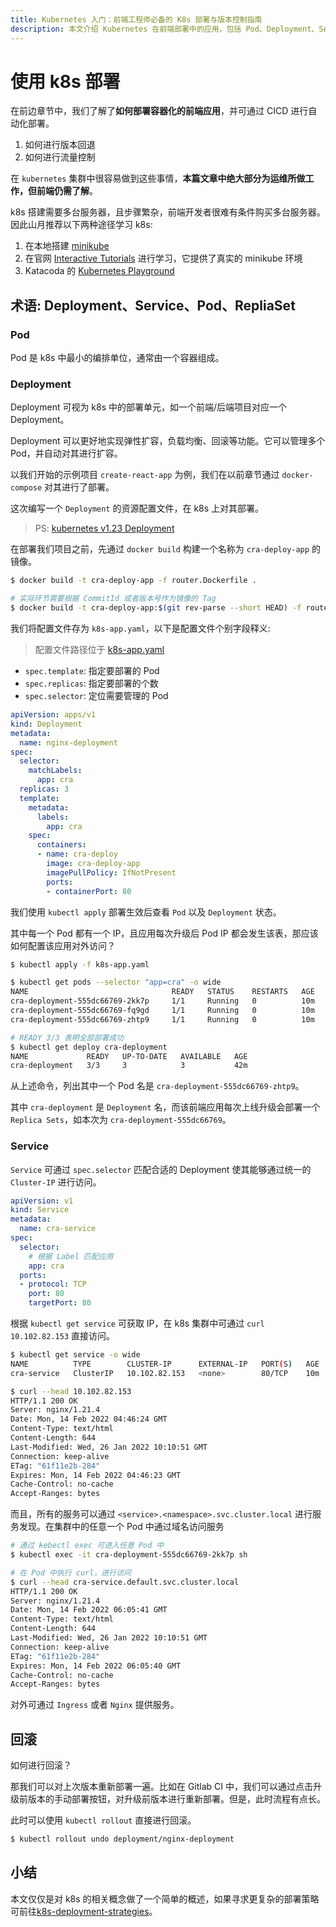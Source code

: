 ```yaml
---
title: Kubernetes 入门：前端工程师必备的 K8s 部署与版本控制指南
description: 本文介绍 Kubernetes 在前端部署中的应用，包括 Pod、Deployment、Service 等核心概念，以及版本回退、流量控制等实用功能。通过实例讲解帮助前端开发者快速掌握 K8s 部署技能。
---
```


# 使用 k8s 部署

在前边章节中，我们了解了**如何部署容器化的前端应用**，并可通过 CICD 进行自动化部署。

1. 如何进行版本回退
1. 如何进行流量控制

在 `kubernetes` 集群中很容易做到这些事情，**本篇文章中绝大部分为运维所做工作，但前端仍需了解**。

k8s 搭建需要多台服务器，且步骤繁杂，前端开发者很难有条件购买多台服务器。因此山月推荐以下两种途径学习 k8s:

1. 在本地搭建 [minikube](https://minikube.sigs.k8s.io/docs/)
1. 在官网 [Interactive Tutorials](https://kubernetes.io/docs/tutorials/kubernetes-basics/deploy-app/deploy-interactive/) 进行学习，它提供了真实的 minikube 环境
1. Katacoda 的 [Kubernetes Playground](https://www.katacoda.com/courses/kubernetes/playground)

## 术语: Deployment、Service、Pod、RepliaSet

### Pod

Pod 是 k8s 中最小的编排单位，通常由一个容器组成。

### Deployment

Deployment 可视为 k8s 中的部署单元，如一个前端/后端项目对应一个 Deployment。

Deployment 可以更好地实现弹性扩容，负载均衡、回滚等功能。它可以管理多个 Pod，并自动对其进行扩容。

以我们开始的示例项目 `create-react-app` 为例，我们在以前章节通过 `docker-compose` 对其进行了部署。

这次编写一个 `Deployment` 的资源配置文件，在 k8s 上对其部署。

> PS: [kubernetes v1.23 Deployment](https://kubernetes.io/docs/reference/generated/kubernetes-api/v1.23/#deployment-v1-apps)

在部署我们项目之前，先通过 `docker build` 构建一个名称为 `cra-deploy-app` 的镜像。

``` bash
$ docker build -t cra-deploy-app -f router.Dockerfile .

# 实际环节需要根据 CommitId 或者版本号作为镜像的 Tag
$ docker build -t cra-deploy-app:$(git rev-parse --short HEAD) -f router.Dockerfile .
```

我们将配置文件存为 `k8s-app.yaml`，以下是配置文件个别字段释义:

> 配置文件路径位于 [k8s-app.yaml](https://github.com/shfshanyue/cra-deploy/blob/master/k8s-app.yaml)

+ `spec.template`: 指定要部署的 Pod
+ `spec.replicas`: 指定要部署的个数
+ `spec.selector`: 定位需要管理的 Pod

``` yaml
apiVersion: apps/v1
kind: Deployment
metadata:
  name: nginx-deployment
spec:
  selector:
    matchLabels:
      app: cra
  replicas: 3
  template:
    metadata:
      labels:
        app: cra
    spec:
      containers:
      - name: cra-deploy
        image: cra-deploy-app
        imagePullPolicy: IfNotPresent
        ports:
        - containerPort: 80
```

我们使用 `kubectl apply` 部署生效后查看 `Pod` 以及 `Deployment` 状态。

其中每一个 Pod 都有一个 IP，且应用每次升级后 Pod IP 都会发生该表，那应该如何配置该应用对外访问？

``` bash
$ kubectl apply -f k8s-app.yaml

$ kubectl get pods --selector "app=cra" -o wide
NAME                                READY   STATUS    RESTARTS   AGE    IP
cra-deployment-555dc66769-2kk7p     1/1     Running   0          10m    172.17.0.8
cra-deployment-555dc66769-fq9gd     1/1     Running   0          10m    172.17.0.9
cra-deployment-555dc66769-zhtp9     1/1     Running   0          10m    172.17.0.10

# READY 3/3 表明全部部署成功
$ kubectl get deploy cra-deployment
NAME             READY   UP-TO-DATE   AVAILABLE   AGE
cra-deployment   3/3     3            3           42m
```

从上述命令，列出其中一个 Pod 名是 `cra-deployment-555dc66769-zhtp9`。

其中 `cra-deployment` 是 `Deployment` 名，而该前端应用每次上线升级会部署一个 `Replica Sets`，如本次为 `cra-deployment-555dc66769`。

### Service

`Service` 可通过 `spec.selector` 匹配合适的 Deployment 使其能够通过统一的 `Cluster-IP` 进行访问。

``` yaml
apiVersion: v1
kind: Service
metadata:
  name: cra-service
spec:
  selector:
    # 根据 Label 匹配应用
    app: cra
  ports:
  - protocol: TCP
    port: 80
    targetPort: 80
```

根据 `kubectl get service` 可获取 IP，在 k8s 集群中可通过 `curl 10.102.82.153` 直接访问。

``` bash
$ kubectl get service -o wide            
NAME          TYPE        CLUSTER-IP      EXTERNAL-IP   PORT(S)   AGE   SELECTOR
cra-service   ClusterIP   10.102.82.153   <none>        80/TCP    10m   app=cra

$ curl --head 10.102.82.153
HTTP/1.1 200 OK
Server: nginx/1.21.4
Date: Mon, 14 Feb 2022 04:46:24 GMT
Content-Type: text/html
Content-Length: 644
Last-Modified: Wed, 26 Jan 2022 10:10:51 GMT
Connection: keep-alive
ETag: "61f11e2b-284"
Expires: Mon, 14 Feb 2022 04:46:23 GMT
Cache-Control: no-cache
Accept-Ranges: bytes
```

而且，所有的服务可以通过 `<service>.<namespace>.svc.cluster.local` 进行服务发现。在集群中的任意一个 Pod 中通过域名访问服务

``` bash
# 通过 kebectl exec 可进入任意 Pod 中
$ kubectl exec -it cra-deployment-555dc66769-2kk7p sh

# 在 Pod 中执行 curl，进行访问
$ curl --head cra-service.default.svc.cluster.local
HTTP/1.1 200 OK
Server: nginx/1.21.4
Date: Mon, 14 Feb 2022 06:05:41 GMT
Content-Type: text/html
Content-Length: 644
Last-Modified: Wed, 26 Jan 2022 10:10:51 GMT
Connection: keep-alive
ETag: "61f11e2b-284"
Expires: Mon, 14 Feb 2022 06:05:40 GMT
Cache-Control: no-cache
Accept-Ranges: bytes
```

对外可通过 `Ingress` 或者 `Nginx` 提供服务。

## 回滚

如何进行回滚？

那我们可以对上次版本重新部署一遍。比如在 Gitlab CI 中，我们可以通过点击升级前版本的手动部署按钮，对升级前版本进行重新部署。但是，此时流程有点长。

此时可以使用 `kubectl rollout` 直接进行回滚。

``` bash
$ kubectl rollout undo deployment/nginx-deployment
```

## 小结

本文仅仅是对 k8s 的相关概念做了一个简单的概述，如果寻求更复杂的部署策略可前往[k8s-deployment-strategies](https://github.com/ContainerSolutions/k8s-deployment-strategies)。
